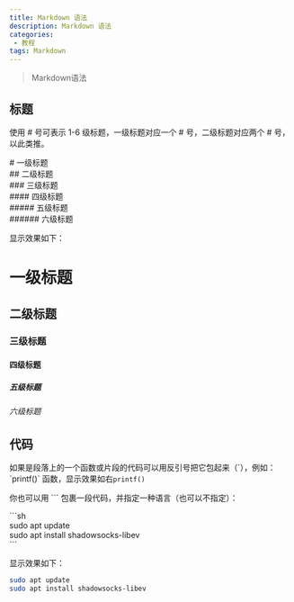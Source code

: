 ```yaml
---
title: Markdown 语法
description: Markdown 语法
categories:
 - 教程
tags: Markdown
---
```


> Markdown语法

<!-- more -->

## 标题
使用 # 号可表示 1-6 级标题，一级标题对应一个 # 号，二级标题对应两个 # 号，以此类推。

\# 一级标题  
\#\# 二级标题  
\#\#\# 三级标题  
\#\#\#\# 四级标题  
\#\#\#\#\# 五级标题  
\#\#\#\#\#\# 六级标题  

显示效果如下：
# 一级标题  
## 二级标题  
### 三级标题  
#### 四级标题  
##### 五级标题  
###### 六级标题  

## 代码
如果是段落上的一个函数或片段的代码可以用反引号把它包起来（\`），例如：  
\`printf()\` 函数，显示效果如右`printf()` 

你也可以用 \`\`\` 包裹一段代码，并指定一种语言（也可以不指定）：  


\`\`\`sh  
sudo apt update  
sudo apt install shadowsocks-libev  
\`\`\`

显示效果如下：

```sh
sudo apt update
sudo apt install shadowsocks-libev
```